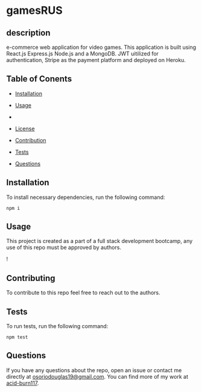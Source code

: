 # gamesRUS

## description
e-commerce web application for video games. This application is built using React.js Express.js Node.js and a MongoDB. JWT uitilized for authentication, Stripe as the payment platform and deployed on Heroku.
## Table of Conents
* [Installation](#installation)
* [Usage](#usage)
*
* [License](#license)

* [Contribution](#contribution)
* [Tests](*tests)
* [Questions](*questions)

## Installation

To install necessary dependencies, run the following command:

```
npm i
```

## Usage

This project is created as a part of a full stack development bootcamp, any use of this repo must be approved by authors.

!
  
## Contributing

To contribute to this repo feel free to reach out to the authors.

## Tests

To run tests, run the following command:

```
npm test
```

## Questions

If you have any questions about the repo, open an issue or contact me directly at osoriodouglas19@gmail.com. You can find more of my work at [acid-burn117](https://github.com/acid-burn117/).


